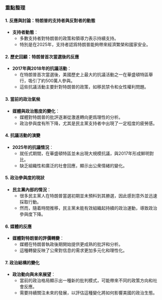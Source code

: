### 重點整理

#### 1. 反應與討論：特朗普的支持者與反對者的動態
- **支持者動態**：
  - 多數支持者對特朗普的政策和領導力表示持續支持。
  - 特別是在2025年，支持者認爲特朗普能夠帶來經濟繁榮和國家安全。

#### 2. 歷史回顧：特朗普首次當選後的反應
- **2017年與2018年的抗議活動**：
  - 在特朗普首次當選後，美國歷史上最大的抗議活動之一在華盛頓特區舉行，吸引了約500萬人參與。
  - 這些抗議活動主要針對特朗普的政策，如移民禁令和女性權利問題。

#### 3. 當前的政治氣候
- **媒體與政治態度的變化**：
  - 媒體對特朗普的批評逐漸從激進轉向更爲理性的分析。
  - 政治參與度有所下降，尤其是民主黨支持者中出現了一定程度的疲勞感。

#### 4. 抗議活動的演變
- **2025年的抗議情況**：
  - 就任式期間，在華盛頓特區並未出現大規模抗議，與2017年形成鮮明對比。
  - 缺乏組織性和廣泛的社會回應，顯示出公衆情緒的變化。

#### 5. 政治參與度的現狀
- **民主黨內部的情況**：
  - 很多民主黨人在特朗普當選初期並未預料到其勝選，因此感到意外並迅速採取行動。
  - 然而，隨着時間推移，民主黨未能有效組織起持續的政治運動，導致政治參與度下降。

#### 6. 媒體的反應
- **媒體對特朗普的評價轉變**：
  - 媒體在特朗普執政後期開始提供更成熟的批評和分析。
  - 這種轉變反映了公衆對信息的需求更加多元化和理性化。

#### 7. 政治結構的變化
- **政治動向與未來展望**：
  - 當前的政治格局顯示出一種新的批判模式，可能帶來不同的政策方向和社會反應。
  - 需要持續關注未來的發展，以評估這種變化將如何影響美國的政治生態。